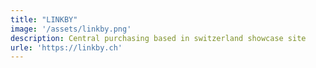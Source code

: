 ```yaml
---
title: "LINKBY"
image: '/assets/linkby.png'
description: Central purchasing based in switzerland showcase site
urle: 'https://linkby.ch'
---
```

